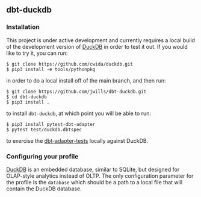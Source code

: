 ## dbt-duckdb

### Installation
This project is under active development and currently requires a local build of the development version of [DuckDB](https://github.com/cwida/duckdb)
in order to test it out. If you would like to try it, you can run:

```
$ git clone https://github.com/cwida/duckdb.git
$ pip3 install -e tools/pythonpkg
```

in order to do a local install off of the main branch, and then run:

```
$ git clone https://github.com/jwills/dbt-duckdb.git
$ cd dbt-duckdb
$ pip3 install .
```

to install `dbt-duckdb`, at which point you will be able to run:

```
$ pip3 install pytest-dbt-adapter
$ pytest test/duckdb.dbtspec
```

to exercise the [dbt-adapter-tests](https://github.com/fishtown-analytics/dbt-adapter-tests) locally against DuckDB.

### Configuring your profile

[DuckDB](http://duckdb) is an embedded database, similar to SQLite, but designed for OLAP-style analytics instead of OLTP. The only configuration parameter
for the profile is the `database` which should be a path to a local file that will contain the DuckDB database.
